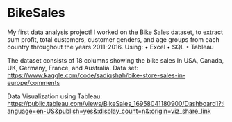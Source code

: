 # BikeSales
My first data analysis project!
I worked on the Bike Sales dataset, to extract sum profit, total customers, customer genders, and age groups from each country throughout the years 2011-2016.
    Using: 
        •	Excel
        •	SQL
        •	Tableau

The dataset consists of 18 columns showing the bike sales In USA, Canada, UK, Germany, France, and Australia.
Data set:
https://www.kaggle.com/code/sadiqshah/bike-store-sales-in-europe/comments

Data Visualization using Tableau:
https://public.tableau.com/views/BikeSales_16958041180900/Dashboard1?:language=en-US&publish=yes&:display_count=n&:origin=viz_share_link
